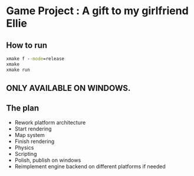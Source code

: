 # Game Project : A gift to my girlfriend Ellie

## How to run

```bat
xmake f --mode=release
xmake
xmake run
```

## ONLY AVAILABLE ON WINDOWS.

## The plan

- Rework platform architecture
- Start rendering
- Map system
- Finish rendering
- Physics
- Scripting
- Polish, publish on windows
- Reimplement engine backend on different platforms if needed
